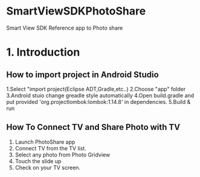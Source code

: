# SmartViewSDKPhotoShare

Smart View SDK Reference app to Photo share

# 1. Introduction



## How to import project in Android Studio

1.Select "import project(Eclipse ADT,Gradle,etc..)
2.Choose "app" folder
3.Android stuio change greadle style automatically
4.Open build.gradle and put provided 'org.projectlombok:lombok:1.14.8' in dependencies.
5.Build & run

## How To Connect TV and Share Photo with TV

1. Launch PhotoShare app
2. Connect TV from the TV list.
3. Select any photo from Photo Gridview
4. Touch the slide up
5. Check on your TV screen.